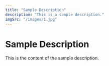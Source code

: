 ```yaml
---
title: "Sample Description"
description: "This is a sample description."
imgSrc: "/images/1.jpg"
---
```


# Sample Description

This is the content of the sample description.
